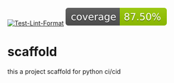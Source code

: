 [![Test-Lint-Format](https://github.com/aurelpere/scaffold-makefile-devops/actions/workflows/main.yml/badge.svg)](https://github.com/aurelpere/scaffold-makefile-devops/actions/workflows/main.yml) ![test-coverage badge](./coverage-badge.svg)
# scaffold
this a project scaffold for python ci/cid 
